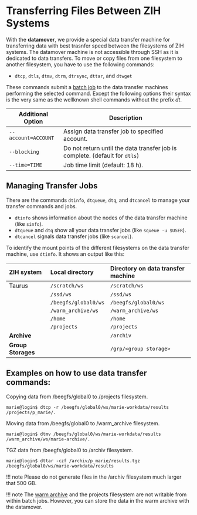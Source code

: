# Transferring Files Between ZIH Systems

With the **datamover**, we provide a special data transfer machine for transferring data with best
trasnfer speed between the filesystems of ZIH systems. The datamover machine is not accessible
through SSH as it is dedicated to data transfers. To move or copy files from one filesystem to
another filesystem, you have to use the following commands:

- `dtcp`, `dtls`, `dtmv`, `dtrm`, `dtrsync`, `dttar`, and `dtwget`

These commands submit a [batch job](../jobs_and_resources/slurm.md) to the data transfer machines
performing the selected command. Except the following options their syntax is the very same as the
wellknown shell commands without the prefix *dt*.

| Additional Option   | Description                                                                   |
|---------------------|-------------------------------------------------------------------------------|
| `--account=ACCOUNT` | Assign data transfer job to specified account.                                |
| `--blocking       ` | Do not return until the data transfer job is complete. (default for `dtls`)   |
| `--time=TIME      ` | Job time limit (default: 18 h).                                               |

## Managing Transfer Jobs

There are the commands `dtinfo`, `dtqueue`, `dtq`, and `dtcancel` to manage your transfer commands
and jobs.

* `dtinfo` shows information about the nodes of the data transfer machine (like `sinfo`).
* `dtqueue` and `dtq` show all your data transfer jobs (like `squeue -u $USER`).
* `dtcancel` signals data transfer jobs (like `scancel`).

To identify the mount points of the different filesystems on the data transfer machine, use
`dtinfo`. It shows an output like this:

| ZIH system         | Local directory      | Directory on data transfer machine |
|:-------------------|:---------------------|:-----------------------------------|
| Taurus             | `/scratch/ws`        | `/scratch/ws`                      |
|                    | `/ssd/ws`            | `/ssd/ws`                          |
|                    | `/beegfs/global0/ws` | `/beegfs/global0/ws`               |
|                    | `/warm_archive/ws`   | `/warm_archive/ws`                 |
|                    | `/home`              | `/home`                            |
|                    | `/projects`          | `/projects`                        |
| **Archive**        |                      | `/archiv`                          |
| **Group Storages** |                      | `/grp/<group storage>`            |

## Examples on how to use data transfer commands:

Copying data from /beegfs/global0 to /projects filesystem.

```console
marie@login$ dtcp -r /beegfs/global0/ws/marie-workdata/results /projects/p_marie/.
```
Moving data from /beegfs/global0 to /warm_archive filesystem.

```console
marie@login$ dtmv /beegfs/global0/ws/marie-workdata/results /warm_archive/ws/marie-archive/.
```

TGZ data from /beegfs/global0 to /archiv filesystem.

```console
marie@login$ dttar -czf /archiv/p_marie/results.tgz /beegfs/global0/ws/marie-workdata/results
```

!!! note
    Please do not generate files in the /archiv filesystem  much larger that 500 GB.

!!! note
    The [warm archive](../data_lifecycle/warm_archive.md) and the projects filesystem are not writable from within batch jobs.
    However, you can store the data in the warm archive with the datamover.
